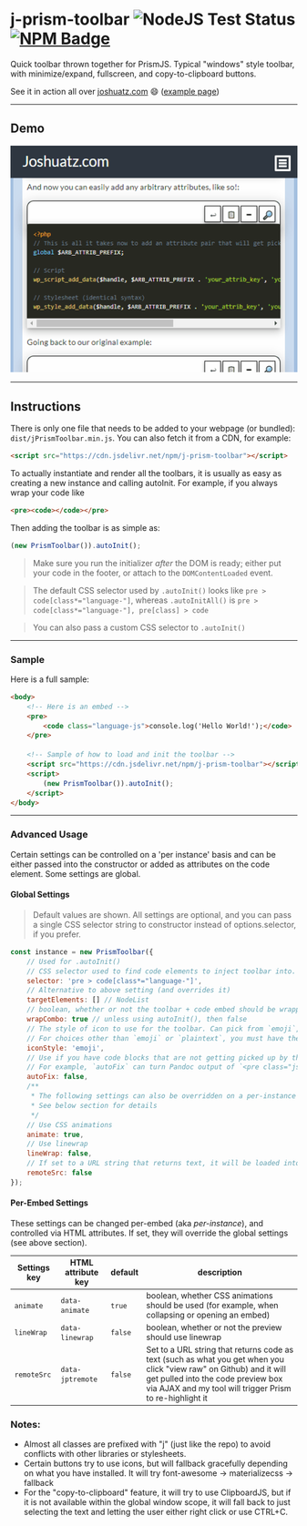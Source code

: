 # j-prism-toolbar ![NodeJS Test Status](https://github.com/joshuatz/j-prism-toolbar/workflows/Node.js%20CI/badge.svg) [![NPM Badge](https://img.shields.io/npm/v/j-prism-toolbar)](https://www.npmjs.com/package/j-prism-toolbar)
Quick toolbar thrown together for PrismJS. Typical "windows" style toolbar, with minimize/expand, fullscreen, and copy-to-clipboard buttons.

See it in action all over [joshuatz.com](https://joshuatz.com/) 😄 ([example page](https://joshuatz.com/posts/2019/coding-a-css-theme-switcher-a-multitude-of-web-dev-options/))


---

## Demo
![Demo GIF](https://github.com/joshuatz/j-prism-toolbar/raw/main/demo-assets/j_prism_toolbar-Demo.gif "j-prism-toolbar demo")

---

## Instructions
There is only one file that needs to be added to your webpage (or bundled): `dist/jPrismToolbar.min.js`. You can also fetch it from a CDN, for example:

```html
<script src="https://cdn.jsdelivr.net/npm/j-prism-toolbar"></script>
```

To actually instantiate and render all the toolbars, it is usually as easy as creating a new instance and calling autoInit. For example, if you always wrap your code like

```html
<pre><code></code></pre>
````

Then adding the toolbar is as simple as:

```js
(new PrismToolbar()).autoInit();
```

> Make sure you run the initializer *after* the DOM is ready; either put your code in the footer, or attach to the `DOMContentLoaded` event.

> The default CSS selector used by `.autoInit()` looks like `pre > code[class*="language-"]`, whereas `.autoInitAll()` is `pre > code[class*="language-"], pre[class] > code`

> You can also pass a custom CSS selector to `.autoInit()`

---

### Sample
Here is a full sample:

```html
<body>
    <!-- Here is an embed -->
    <pre>
        <code class="language-js">console.log('Hello World!');</code>
    </pre>

    <!-- Sample of how to load and init the toolbar -->
    <script src="https://cdn.jsdelivr.net/npm/j-prism-toolbar"></script>
    <script>
        (new PrismToolbar()).autoInit();
    </script>
</body>
```

---

### Advanced Usage
Certain settings can be controlled on a 'per instance' basis and can be either passed into the constructor or added as attributes on the code element. Some settings are global.

#### Global Settings
> Default values are shown. All settings are optional, and you can pass a single CSS selector string to constructor instead of options.selector, if you prefer.

```js
const instance = new PrismToolbar({
    // Used for .autoInit()
    // CSS selector used to find code elements to inject toolbar into.
    selector: 'pre > code[class*="language-"]',
    // Alternative to above setting (and overrides it)
    targetElements: [] // NodeList
    // boolean, whether or not the toolbar + code embed should be wrapped *together* in wrapper, or just have toolbar and code elem be sibling
    wrapCombo: true // unless using autoInit(), then false
    // The style of icon to use for the toolbar. Can pick from `emoji`, `plaintext`,  `material`, or `fontawesome`.
    // For choices other than `emoji` or `plaintext`, you must have the font pack installed.
    iconStyle: 'emoji',
    // Use if you have code blocks that are not getting picked up by the Prism highlighter, because they don't adhere to the standard.
    // For example, `autoFix` can turn Pandoc output of `<pre class="js"><code></code></pre>` into the correct standard of `<pre><code class="language-js"></code></pre>`, and then re-highlight it with Prism.
    autoFix: false,
    /**
     * The following settings can also be overridden on a per-instance basis, through HTML attributes
     * See below section for details
     */
    // Use CSS animations
    animate: true,
    // Use linewrap
    lineWrap: false,
    // If set to a URL string that returns text, it will be loaded into the embed
    remoteSrc: false
});
```
#### Per-Embed Settings

These settings can be changed per-embed (aka *per-instance*), and controlled via HTML attributes. If set, they will override the global settings (see above section).

Settings key | HTML attribute key | default | description
--- | --- | --- | ----
`animate` | `data-animate` | `true` | boolean, whether CSS animations should be used (for example, when collapsing or opening an embed)
`lineWrap` | `data-linewrap` | `false` | boolean, whether or not the preview should use linewrap
`remoteSrc` | `data-jptremote` | `false` | Set to a URL string that returns code as text (such as what you get when you click "view raw" on Github) and it will get pulled into the code preview box via AJAX and my tool will trigger Prism to re-highlight it

### Notes:
 -  Almost all classes are prefixed with "j" (just like the repo) to avoid conflicts with other libraries or stylesheets.
 -  Certain buttons try to use icons, but will fallback gracefully depending on what you have installed. It will try font-awesome -> materializecss -> fallback
 -  For the "copy-to-clipboard" feature, it will try to use ClipboardJS, but if it is not available within the global window scope, it will fall back to just selecting the text and letting the user either right click or use CTRL+C.

